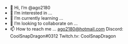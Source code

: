 - 👋 Hi, I’m @ago2180
- 👀 I’m interested in ...
- 🌱 I’m currently learning ...
- 💞️ I’m looking to collaborate on ...
- 📫 How to reach me ... ago2180@hotmail.com 
Discord: CoolSnapDragon#0312
Twitch.tv: CoolSnapDragon
